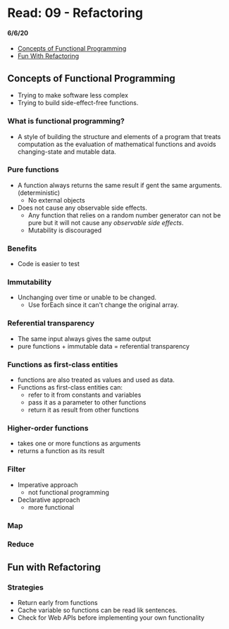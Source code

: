 # Read: 09 - Refactoring
#### 6/6/20

- [Concepts of Functional Programming](https://medium.com/the-renaissance-developer/concepts-of-functional-programming-in-javascript-6bc84220d2aa)
- [Fun With Refactoring](https://dev.to/healeycodes/refactoring-javascript-for-performance-and-readability-with-examples-1hec)

## Concepts of Functional Programming
- Trying to make software less complex
- Trying to build side-effect-free functions.

### What is functional programming?
- A style of building the structure and elements of a program that treats computation as the evaluation of mathematical functions and avoids changing-state and mutable data.
### Pure functions
- A function always returns the same result if gent the same arguments. (deterministic)
    - No external objects
- Does not cause any observable side effects.  
    - Any function that relies on a random number generator can not be pure but it will not cause any *observable side effects*.
    - Mutability is discouraged
### Benefits
- Code is easier to test
### Immutability
- Unchanging over time or unable to be changed.
    - Use forEach since it can't change the original array.
### Referential transparency
- The same input always gives the same output
- pure functions + immutable data = referential transparency
### Functions as first-class entities
- functions are also treated as values and used as data.
- Functions as first-class entities can:
    - refer to it from constants and variables
    - pass it as a parameter to other functions
    - return it as result from other functions
### Higher-order functions
- takes one or more functions as arguments
- returns a function as its result
### Filter
- Imperative approach
    - not functional programming
- Declarative approach
    - more functional
### Map
### Reduce

## Fun with Refactoring
### Strategies
- Return early from functions
- Cache variable so functions can be read lik sentences.
- Check for Web APIs before implementing your own functionality